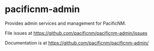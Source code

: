 # pacificnm-admin

Provides admin services and management for PacificNM.

File issues at https://github.com/pacificnm/pacificnm-admin/issues

Documentation is at https://github.com/pacificnm/pacificnm-admin/